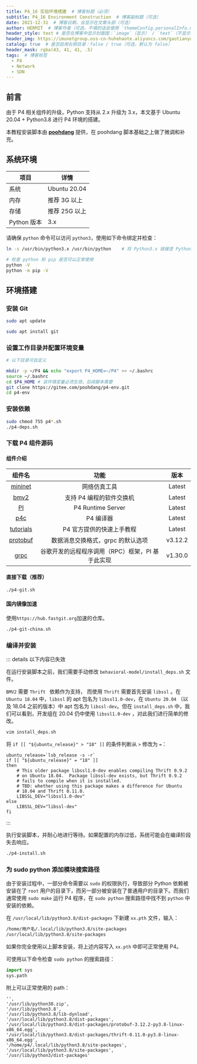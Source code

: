 ```yaml
---
title: P4_16 实验环境搭建  # 博客标题（必须）
subtitle: P4_16 Environment Construction  # 博客副标题（可选）
date: 2021-12-31  # 博客日期，会显示在文章头部（可选）
author: HERMIT  # 博客作者（可选，不填的话会使用 `themeConfig.personalInfo.name`）
header_style: text # 是否在博客中显示封面图：`image`（显示） / `text`（不显示）（可选，默认为 `text`）
header_img: https://imunetgroup.oss-cn-huhehaote.aliyuncs.com/gaotianyu/2021-12-31-P4-Environment-Construction.png  # 博客封面图（必须，即使上一项选了 `text`，图片也需要在首页显示）
catalog: true  # 是否启用右侧目录：false / true（可选，默认为 false）
header_mask: rgba(43, 41, 41, .5)
tags:  # 博客标签
  - P4
  - Network
  - SDN
---
```


## 前言

由于 P4 相关组件的升级，Python 支持从 2.x 升级为 3.x，本文基于 Ubuntu 20.04 + Python3.8 进行 P4 环境的搭建。

本教程安装脚本由 **[poohdang](https://gitee.com/poohdang)** 提供，在 poohdang 脚本基础之上做了微调和补充。

## 系统环境

| 项目        | 详情          |
| ----------- | ------------- |
| 系统        | Ubuntu 20.04  |
| 内存        | 推荐 3G 以上  |
| 存储        | 推荐 25G 以上 |
| Python 版本 | 3.x           |

请确保 `python` 命令可以访问 `python3`，使用如下命令绑定并检查：

```bash
ln -s /usr/bin/python3.x /usr/bin/python    # 将 Python3.x 链接至 Python

# 检查 python 和 pip 是否可以正常使用
python -V
python -m pip -V      
```

## 环境搭建

### 安装 Git

```bash
sudo apt update

sudo apt install git
```

### 设置工作目录并配置环境变量

```bash
# 以下目录可自定义

mkdir -p ~/P4 && echo "export P4_HOME=~/P4" >> ~/.bashrc  
source ~/.bashrc
cd $P4_HOME # 该环境变量必须生效，后续脚本需要
git clone https://gitee.com/poohdang/p4-env.git
cd p4-env
```

### 安装依赖

```bash
sudo chmod 755 p4*.sh
./p4-deps.sh
```

### 下载 P4 组件源码

#### 组件介绍

|                            组件名                            |                       功能                       |  版本   |
| :----------------------------------------------------------: | :----------------------------------------------: | :-----: |
| [mininet](https://gitee.com/link?target=https%3A%2F%2Fgithub.com%2Fmininet%2Fmininet) |                   网络仿真工具                   | Latest  |
| [bmv2](https://gitee.com/link?target=https%3A%2F%2Fgithub.com%2Fp4lang%2Fbehavioral-model) |             支持 P4 编程的软件交换机             | Latest  |
| [PI](https://gitee.com/link?target=https%3A%2F%2Fgithub.com%2Fp4lang%2FPI) |                P4 Runtime Server                 | Latest  |
| [p4c](https://gitee.com/link?target=https%3A%2F%2Fgithub.com%2Fp4lang%2Fp4c) |                    P4 编译器                     | Latest  |
| [tutorials](https://gitee.com/link?target=https%3A%2F%2Fgithub.com%2Fp4lang%2Ftutorials) |            P4 官方提供的快速上手教程             | Latest  |
| [protobuf](https://gitee.com/link?target=https%3A%2F%2Fgithub.com%2Fprotocolbuffers%2Fprotobuf) |        数据消息交换格式，grpc 的默认选项         | v3.12.2 |
| [grpc](https://gitee.com/link?target=https%3A%2F%2Fgithub.com%2Fgrpc%2Fgrpc) | 谷歌开发的远程程序调用（RPC）框架，PI 基于此实现 | v1.30.0 |

#### 直接下载（推荐）

```bash
./p4-git.sh
```

#### 国内镜像加速

使用`https://hub.fastgit.org`加速的仓库。

```bash
./p4-git-china.sh
```

### 编译并安装

::: details 以下内容已失效

在运行安装脚本之前，我们需要手动修改 `behavioral-model/install_deps.sh` 文件。

`BMV2` 需要 `Thrift ` 依赖作为支持， 而使用 `Thrift` 需要首先安装 `libssl` 。在 `Ubuntu 18.04` 中，`libssl` 的 apt 包名为 `libssl1.0-dev`，在 `Ubuntu 20.04` （以及 18.04 之前的版本）中 apt 包名为 `libssl-dev`。但在 `install_deps.sh` 中，我们可以看到，开发组在 20.04 仍中使用 `libssl1.0-dev` ，对此我们进行简单的修改。

```bash
vim install_deps.sh
```

将 `if [[ "${ubuntu_release}" > "18" ]]` 的条件判断从 `>` 修改为 `=`：

```shell
ubuntu_release=`lsb_release -s -r`
if [[ "${ubuntu_release}" = "18" ]]
then
    # This older package libssl1.0-dev enables compiling Thrift 0.9.2
    # on Ubuntu 18.04.  Package libssl-dev exists, but Thrift 0.9.2
    # fails to compile when it is installed.
    # TBD: whether using this package makes a difference for Ubuntu
    # 18.04 and Thrift 0.11.0.
    LIBSSL_DEV="libssl1.0-dev"
else
    LIBSSL_DEV="libssl-dev"
fi
```

:::

执行安装脚本，并耐心地进行等待。如果配置的内存过低，系统可能会在编译阶段失去响应。

```bash
./p4-install.sh
```

### 为 sudo python 添加模块搜索路径

由于安装过程中，一部分命令需要以 `sudo` 的权限执行，导致部分 Python 依赖被安装在了 `root` 用户的目录下，而另一部分被安装在了普通用户的目录下。而我们通常使用 `sudo make` 运行 P4 程序，在 `sudo python` 搜索路径中找不到 `python` 中安装的依赖。

在 `/usr/local/lib/python3.8/dist-packages` 下新建 `xx.pth` 文件，输入：

```bash
/home/用户名/.local/lib/python3.8/site-packages
/usr/local/lib/python3.8/site-packages
```

如果你完全使用以上脚本安装，将上述内容写入 `xx.pth` 中即可正常使用 P4。

可使用以下命令检查 `sudo python` 的搜索路径：

```python
import sys
sys.path
```

附上可以正常使用的 path：

```
'', 
'/usr/lib/python38.zip', 
'/usr/lib/python3.8', 
'/usr/lib/python3.8/lib-dynload', 
'/usr/local/lib/python3.8/dist-packages', 
'/usr/local/lib/python3.8/dist-packages/protobuf-3.12.2-py3.8-linux-x86_64.egg',
'/usr/local/lib/python3.8/dist-packages/thrift-0.11.0-py3.8-linux-x86_64.egg', 
'/home/p4/.local/lib/python3.8/site-packages', 
'/usr/local/lib/python3.8/site-packages', 
'/usr/lib/python3/dist-packages'
```

